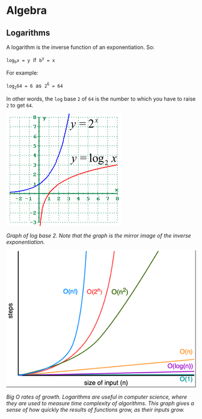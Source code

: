 # Algebra

## Logarithms

A logarithm is the inverse function of an exponentiation. So:

`log`<sub>`b`</sub>`x = y`&nbsp;&nbsp;if&nbsp;&nbsp;`b`<sup>`y`</sup>` = x`

For example:

`log`<sub>`2`</sub>`64 = 6`&nbsp;&nbsp;as&nbsp;&nbsp;`2`<sup>`6`</sup>` = 64`

In other words, the `log` base `2` of `64` is the number to which you have to raise `2` to get `64`.

![Graph of log base 2](./assets/Log-Base-2.gif)

_Graph of log base 2. Note that the graph is the mirror image of the inverse exponentiation._

![Big O Rates of Growth](./assets/Big-O-Rates-of-Growth.png)

_Big O rates of growth. Logarithms are useful in computer science, where they are used to measure time complexity of algorithms. This graph gives a sense of how quickly the results of functions grow, as their inputs grow._
